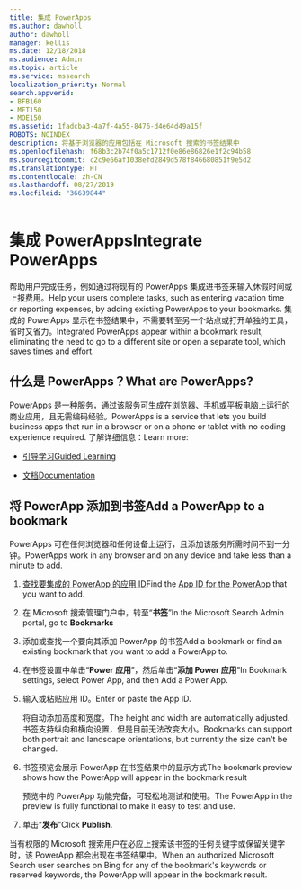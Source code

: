 ```yaml
---
title: 集成 PowerApps
ms.author: dawholl
author: dawholl
manager: kellis
ms.date: 12/18/2018
ms.audience: Admin
ms.topic: article
ms.service: mssearch
localization_priority: Normal
search.appverid:
- BFB160
- MET150
- MOE150
ms.assetid: 1fadcba3-4a7f-4a55-8476-d4e64d49a15f
ROBOTS: NOINDEX
description: 将基于浏览器的应用包括在 Microsoft 搜索的书签结果中
ms.openlocfilehash: f68b3c2b74f0a5c1712f0e86e86826e1f2c94b58
ms.sourcegitcommit: c2c9e66af1038efd2849d578f846680851f9e5d2
ms.translationtype: HT
ms.contentlocale: zh-CN
ms.lasthandoff: 08/27/2019
ms.locfileid: "36639844"
---
```

# <a name="integrate-powerapps"></a><span data-ttu-id="63de7-103">集成 PowerApps</span><span class="sxs-lookup"><span data-stu-id="63de7-103">Integrate PowerApps</span></span>
   
<span data-ttu-id="63de7-104">帮助用户完成任务，例如通过将现有的 PowerApps 集成进书签来输入休假时间或上报费用。</span><span class="sxs-lookup"><span data-stu-id="63de7-104">Help your users complete tasks, such as entering vacation time or reporting expenses, by adding existing PowerApps to your bookmarks.</span></span> <span data-ttu-id="63de7-105">集成的 PowerApps 显示在书签结果中，不需要转至另一个站点或打开单独的工具，省时又省力。</span><span class="sxs-lookup"><span data-stu-id="63de7-105">Integrated PowerApps appear within a bookmark result, eliminating the need to go to a different site or open a separate tool, which saves times and effort.</span></span>
  
## <a name="what-are-powerapps"></a><span data-ttu-id="63de7-106">什么是 PowerApps？</span><span class="sxs-lookup"><span data-stu-id="63de7-106">What are PowerApps?</span></span>

<span data-ttu-id="63de7-107">PowerApps 是一种服务，通过该服务可生成在浏览器、手机或平板电脑上运行的商业应用，且无需编码经验。</span><span class="sxs-lookup"><span data-stu-id="63de7-107">PowerApps is a service that lets you build business apps that run in a browser or on a phone or tablet with no coding experience required.</span></span> <span data-ttu-id="63de7-108">了解详细信息：</span><span class="sxs-lookup"><span data-stu-id="63de7-108">Learn more:</span></span>
  
- [<span data-ttu-id="63de7-109">引导学习</span><span class="sxs-lookup"><span data-stu-id="63de7-109">Guided Learning</span></span>](https://docs.microsoft.com/learn/browse/?products=powerapps)
    
- [<span data-ttu-id="63de7-110">文档</span><span class="sxs-lookup"><span data-stu-id="63de7-110">Documentation</span></span>](https://docs.microsoft.com/powerapps/)
    
## <a name="add-a-powerapp-to-a-bookmark"></a><span data-ttu-id="63de7-111">将 PowerApp 添加到书签</span><span class="sxs-lookup"><span data-stu-id="63de7-111">Add a PowerApp to a bookmark</span></span>

<span data-ttu-id="63de7-112">PowerApps 可在任何浏览器和任何设备上运行，且添加该服务所需时间不到一分钟。</span><span class="sxs-lookup"><span data-stu-id="63de7-112">PowerApps work in any browser and on any device and take less than a minute to add.</span></span>
  
1. <span data-ttu-id="63de7-113">[查找要集成的 PowerApp 的应用 ID](https://docs.microsoft.com/zh-CN/powerapps/maker/canvas-apps/get-sessionid#get-an-app-id)</span><span class="sxs-lookup"><span data-stu-id="63de7-113">Find the [App ID for the PowerApp](https://docs.microsoft.com/zh-CN/powerapps/maker/canvas-apps/get-sessionid#get-an-app-id) that you want to add.</span></span> 
    
2. <span data-ttu-id="63de7-114">在 Microsoft 搜索管理门户中，转至“**书签**”</span><span class="sxs-lookup"><span data-stu-id="63de7-114">In the Microsoft Search Admin portal, go to **Bookmarks**</span></span>
    
3. <span data-ttu-id="63de7-115">添加或查找一个要向其添加 PowerApp 的书签</span><span class="sxs-lookup"><span data-stu-id="63de7-115">Add a bookmark or find an existing bookmark that you want to add a PowerApp to.</span></span>
    
4. <span data-ttu-id="63de7-116">在书签设置中单击“**Power 应用**”，然后单击“**添加 Power 应用**”</span><span class="sxs-lookup"><span data-stu-id="63de7-116">In Bookmark settings, select Power App, and then Add a Power App.</span></span>
    
5. <span data-ttu-id="63de7-117">输入或粘贴应用 ID。</span><span class="sxs-lookup"><span data-stu-id="63de7-117">Enter or paste the App ID.</span></span>
    
    <span data-ttu-id="63de7-118">将自动添加高度和宽度。</span><span class="sxs-lookup"><span data-stu-id="63de7-118">The height and width are automatically adjusted.</span></span> <span data-ttu-id="63de7-119">书签支持纵向和横向设置，但是目前无法改变大小。</span><span class="sxs-lookup"><span data-stu-id="63de7-119">Bookmarks can support both portrait and landscape orientations, but currently the size can't be changed.</span></span>
    
6. <span data-ttu-id="63de7-120">书签预览会展示 PowerApp 在书签结果中的显示方式</span><span class="sxs-lookup"><span data-stu-id="63de7-120">The bookmark preview shows how the PowerApp will appear in the bookmark result</span></span>
    
    <span data-ttu-id="63de7-121">预览中的 PowerApp 功能完备，可轻松地测试和使用。</span><span class="sxs-lookup"><span data-stu-id="63de7-121">The PowerApp in the preview is fully functional to make it easy to test and use.</span></span>
    
7. <span data-ttu-id="63de7-122">单击“**发布**”</span><span class="sxs-lookup"><span data-stu-id="63de7-122">Click **Publish**.</span></span>
    
<span data-ttu-id="63de7-123">当有权限的 Microsoft 搜索用户在必应上搜索该书签的任何关键字或保留关键字时，该 PowerApp 都会出现在书签结果中。</span><span class="sxs-lookup"><span data-stu-id="63de7-123">When an authorized Microsoft Search user searches on Bing for any of the bookmark's keywords or reserved keywords, the PowerApp will appear in the bookmark result.</span></span>
